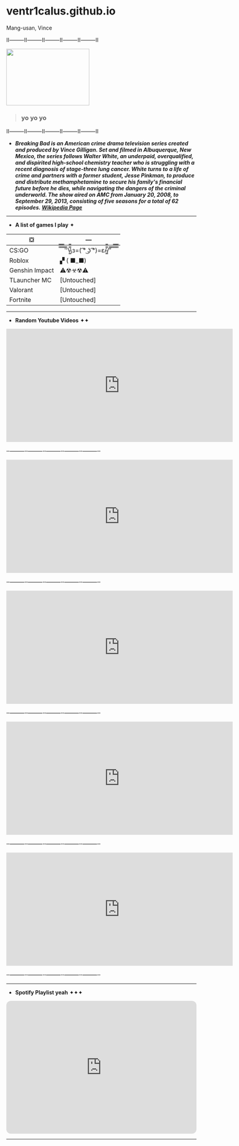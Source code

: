 # ventr1calus.github.io
Mang-usan, Vince

Ⅱ⸻Ⅱ⸻Ⅱ⸻Ⅱ⸻Ⅱ⸻Ⅱ

<img src="https://user-images.githubusercontent.com/122424298/216066575-e79972ee-1d27-47e5-be16-c7780ac00a44.PNG" width="220" height="150" />


>### yo yo yo 

Ⅱ⸻Ⅱ⸻Ⅱ⸻Ⅱ⸻Ⅱ⸻Ⅱ

* ***Breaking Bad is an American crime drama television series created and produced by Vince Gilligan. Set and filmed in Albuquerque, New Mexico, the series follows Walter White, an underpaid, overqualified, and dispirited high-school chemistry teacher who is struggling with a recent diagnosis of stage-three lung cancer. White turns to a life of crime and partners with a former student, Jesse Pinkman, to produce and distribute methamphetamine to secure his family's financial future before he dies, while navigating the dangers of the criminal underworld. The show aired on AMC from January 20, 2008, to September 29, 2013, consisting of five seasons for a total of 62 episodes.* *[Wikipedia Page](https://en.wikipedia.org/wiki/Breaking_Bad)***

---

* **A list of games I play** ✦

| ⛋ | — |
| ----------- | ----------- |
| CS:GO | ̿̿ ̿̿ ̿̿ ̿'̿'\̵͇̿̿\з=( ͡° ͜ʖ ͡°)=ε/̵͇̿̿/’̿’̿ ̿ ̿̿ ̿̿ ̿̿ |
| Roblox | ▞ ( ■_■) |
| Genshin Impact | ⚠☢☣☢⚠ |
| TLauncher MC | [Untouched] |
| Valorant | [Untouched] |
| Fortnite | [Untouched] |

---

* **Random Youtube Videos** ✦✦

<iframe width="600" height="300" src="https://www.youtube.com/embed/C8d12w6pMos" title="The Mandela Catalogue Vol. 1" frameborder="0" allow="accelerometer; autoplay; clipboard-write; encrypted-media; gyroscope; picture-in-picture; web-share" allowfullscreen></iframe>

╌⸻╌⸻╌⸻╌⸻╌⸻╌

<iframe width="600" height="300" src="https://www.youtube.com/embed/BI7Abt5NTF0" title="Careless whispers. Cover." frameborder="0" allow="accelerometer; autoplay; clipboard-write; encrypted-media; gyroscope; picture-in-picture; web-share" allowfullscreen></iframe>

╌⸻╌⸻╌⸻╌⸻╌⸻╌

<iframe width="600" height="300" src="https://www.youtube.com/embed/DAkVb74vBEY" title="Bear Who Fought Alongside Soldiers in World War 2" frameborder="0" allow="accelerometer; autoplay; clipboard-write; encrypted-media; gyroscope; picture-in-picture; web-share" allowfullscreen></iframe>

╌⸻╌⸻╌⸻╌⸻╌⸻╌

<iframe width="600" height="300" src="https://www.youtube.com/embed/EiVyxCFZ__4" title="The Redditor that Vanished" frameborder="0" allow="accelerometer; autoplay; clipboard-write; encrypted-media; gyroscope; picture-in-picture; web-share" allowfullscreen></iframe>

╌⸻╌⸻╌⸻╌⸻╌⸻╌

<iframe width="600" height="300" src="https://www.youtube.com/embed/9UAC2qkcrDY" title="Supa Hot Fire - The Rap Battle Parody (FULL VIDEO) [DeShawn Raw]" frameborder="0" allow="accelerometer; autoplay; clipboard-write; encrypted-media; gyroscope; picture-in-picture; web-share" allowfullscreen></iframe>

╌⸻╌⸻╌⸻╌⸻╌⸻╌

---

* **Spotify Playlist yeah** ✦✦✦

<iframe style="border-radius:12px" src="https://open.spotify.com/embed/playlist/66R35OivB1hHY1AYnmRrIk?utm_source=generator" width="100%" height="352" frameBorder="0" allowfullscreen="" allow="autoplay; clipboard-write; encrypted-media; fullscreen; picture-in-picture" loading="lazy"></iframe>

---
